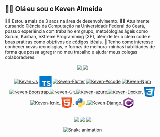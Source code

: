 ## 👨‍💼 Olá eu sou o Keven Almeida
<div>
   👨‍💻 Estou a mais de 3 anos na área de desenvolvimento.
👨‍🎓 Atualmente cursando Ciência da Computação na Universidade Federal do Ceará, possuo experiência com trabalho em grupo, metodologias ágeis como Scrum, Kanban, eXtreme Programming (XP), além de ter o clean code e boas práticas como objetivos de códigos idéais. 🏢 Tenho como interesse conhecer novas tecnologias, e formas de melhorar minhas habilidades de forma que possa agregar no meu trabalho e ajudar meus colegas colaboradores.
</div><br>
<div align="center">
    <a href="https://github.com/keven-silva">
    <img height="180em" src="https://github-readme-stats.vercel.app/api?username=keven-silva&show_icons=true_color=fff&icon_color=79ff97&text_color=9f9f9f&bg_color=151515"/>
    <img height="180em" src="https://github-readme-stats.vercel.app/api/top-langs/?username=keven-silva&show_icons=true_color=fff&icon_color=79ff97&text_color=9f9f9f&bg_color=151515"   />
</div>

<div align="center" style="display: inline_block"><br>
    <img align="center" alt="Keven-Js" height="35" width="40" src="https://cdn.jsdelivr.net/gh/devicons/devicon/icons/javascript/javascript-original.svg" />
    <img align="center" alt="Keven-Ts" height="35" width="40" src="https://raw.githubusercontent.com/devicons/devicon/master/icons/typescript/typescript-plain.svg">
    <img align="center" alt="Keven-Flutter" height="35" width="40" src="https://cdn.jsdelivr.net/gh/devicons/devicon/icons/flutter/flutter-original.svg" />
    <img align="center" alt="Keven-Vscode" height="35" width="40" src="https://cdn.jsdelivr.net/gh/devicons/devicon/icons/vscode/vscode-original.svg" />
    <img align="center" alt="Keven-Npm" height="35" width="40" src="https://cdn.jsdelivr.net/gh/devicons/devicon/icons/npm/npm-original-wordmark.svg" />
    <img align="center" alt="Keven-Bootstrap" height="35" width="40" src="https://cdn.jsdelivr.net/gh/devicons/devicon/icons/bootstrap/bootstrap-original.svg" />
    <img align="center" alt="Keven-Git" height="35" width="40" src="https://cdn.jsdelivr.net/gh/devicons/devicon/icons/git/git-original-wordmark.svg" />
    <img align="center" alt="Keven-azure" height="35" width="40" src="https://cdn.jsdelivr.net/gh/devicons/devicon/icons/azure/azure-original.svg" />
    <img align="center" alt="Keven-Docker" height="35" width="40" src="https://cdn.jsdelivr.net/gh/devicons/devicon/icons/docker/docker-original.svg" />
    <img align="center" alt="Keven-CSS" height="35" width="40" src="https://raw.githubusercontent.com/devicons/devicon/master/icons/css3/css3-original.svg">
    <img align="center" alt="Keven-Ionic" height="35" width="40" src="https://cdn.jsdelivr.net/gh/devicons/devicon/icons/ionic/ionic-original.svg" />
    <img align="center" alt="Keven-HTML" height="35" width="40" src="https://raw.githubusercontent.com/devicons/devicon/master/icons/html5/html5-original.svg">
    <img align="center" alt="Keven-Python" height="35" width="40" src="https://raw.githubusercontent.com/devicons/devicon/master/icons/python/python-original.svg"/>
    <img align="center" alt="Keven-Django" height="35" width="40" src="https://cdn.jsdelivr.net/gh/devicons/devicon/icons/django/django-plain-wordmark.svg" />
    <img align="center" alt="Keven-Csharp" height="35" width="40" src="https://raw.githubusercontent.com/devicons/devicon/master/icons/csharp/csharp-original.svg">
</div>

  ##

<div align="center"> 
    <a href="https://instagram.com/keven_almeida77" target="_blank"><img src="https://img.shields.io/badge/-Instagram-%23E4405F?style=for-the-badge&logo=instagram&logoColor=white" target="_blank"></a>
    <a href = "mailto:keven.almeida.8179@gmail.com"><img src="https://img.shields.io/badge/-Gmail-%23333?style=for-the-badge&logo=gmail&logoColor=white" target="_blank"></a>
    <a href="https://www.linkedin.com/in/keven-almeida" target="_blank"><img src="https://img.shields.io/badge/-LinkedIn-%230077B5?style=for-the-badge&logo=linkedin&logoColor=white" target="_blank"></a> 
    
![Snake animation](https://github.com/keven-silva/keven-silva/blob/output/github-contribution-grid-snake.svg)
 
</div>




